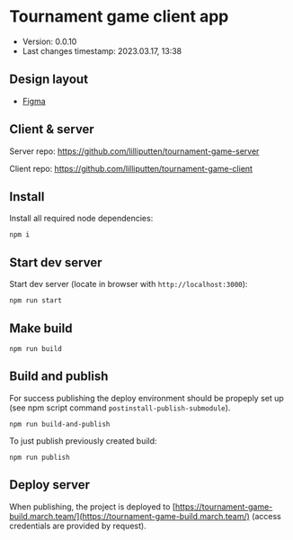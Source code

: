 <!--
@since 2023.02.07, 20:04
@changed 2023.07.12, 16:53
-->

# Tournament game client app

- Version: 0.0.10
- Last changes timestamp: 2023.03.17, 13:38

## Design layout

- [Figma](https://www.figma.com/file/C1ylOhuxpqwMitM11JHE8Y/%D0%A8%D0%BA%D0%BE%D0%BB%D0%B0%2F-%D1%81%D0%B5%D1%80%D0%B2%D0%B8%D1%81%D1%8B?node-id=2323%3A1061&t=vjG6YjAtpOyUFoIc-0)

## Client & server

Server repo: https://github.com/lilliputten/tournament-game-server

Client repo: https://github.com/lilliputten/tournament-game-client

## Install

Install all required node dependencies:

```
npm i
```

## Start dev server

Start dev server (locate in browser with `http://localhost:3000`):

```
npm run start
```

## Make build

```
npm run build
```

## Build and publish

For success publishing the deploy environment should be propeply set up (see
npm script command `postinstall-publish-submodule`).

```
npm run build-and-publish
```

To just publish previously created build:

```
npm run publish
```

## Deploy server

When publishing, the project is deployed to
[https://tournament-game-build.march.team/](https://tournament-game-build.march.team/)
(access credentials are provided by request).
